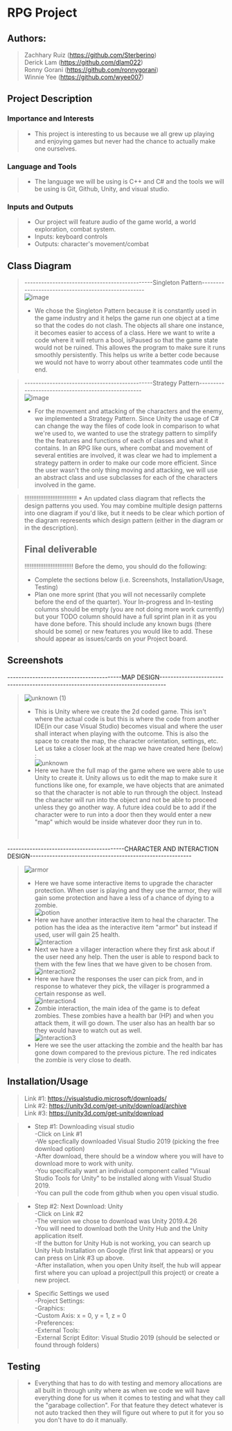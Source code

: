 # RPG Project
 
 ## Authors:  
 > Zachhary Ruiz (https://github.com/Sterberino)                         
 > Derick Lam (https://github.com/dlam022)                     
 > Ronny Gorani (https://github.com/ronnygorani)      
 > Winnie Yee (https://github.com/wyee007)    

## Project Description

 ### Importance and Interests   
 
 > * This project is interesting to us because we all grew up playing and enjoying games but never had the chance to actually make one ourselves.  

 ### Language and Tools     
 
 > * The language we will be using is C++ and C# and the tools we will be using is Git, Github, Unity, and visual studio.

### Inputs and Outputs  

> * Our project will feature audio of the game world, a world exploration, combat system.   
> * Inputs: keyboard controls 
> * Outputs: character's movement/combat              

## Class Diagram

>  ----------------------------------------------Singleton Pattern---------------------------------------------------<br/>
> ![image](https://user-images.githubusercontent.com/91449029/141990718-78a9d843-7112-4f2d-b2d7-698442eecdae.png) <br/>
> * We chose the Singleton Pattern because it is constantly used in the game industry and it helps the game run one object at a time so that the codes do not clash. The objects all share one instance, it becomes easier to access of a class. Here we want to write a code where it will return a bool, isPaused so that the game state would not be ruined. This allowes the program to make sure it runs smoothly persistently. This helps us write a better code because we would not have to worry about other teammates code until the end.<br/>


> ----------------------------------------------Strategy Pattern---------------------------------------------------<br/>
> ![image](https://user-images.githubusercontent.com/82008415/142005136-aa9a964d-8a9a-48ca-825f-59d44fa09375.png) <br/>
> * For the movement and attacking of the characters and the enemy, we implemented a Strategy Pattern. Since Unity the usage of C# can change the way the files of code look in comparison to what we're used to, we wanted to use the strategy pattern to simplify the the features and functions of each of classes and what it contains. In an RPG like ours, where combat and movement of several entities are involved, it was clear we had to implement a strategy pattern in order to make our code more efficient. Since the user wasn't the only thing moving and attacking, we will use an abstract class and use subclasses for each of the characters involved in the game.
 
 >  !!!!!!!!!!!!!!!!!!!!!!!!!!!!!! * An updated class diagram that reflects the design patterns you used. You may combine multiple design patterns into one diagram if you'd like, but it needs to be clear which portion of the diagram represents which design pattern (either in the diagram or in the description).
 > ## Final deliverable
 > !!!!!!!!!!!!!!!!!!!!!!!!!!!!
 > Before the demo, you should do the following:
 > * Complete the sections below (i.e. Screenshots, Installation/Usage, Testing)
 > * Plan one more sprint (that you will not necessarily complete before the end of the quarter). Your In-progress and In-testing columns should be empty (you are not doing more work currently) but your TODO column should have a full sprint plan in it as you have done before. This should include any known bugs (there should be some) or new features you would like to add. These should appear as issues/cards on your Project board.
 
 ## Screenshots
 -----------------------------------------MAP DESIGN-------------------------------------------------------------------------------- <br/>
 >![unknown (1)](https://user-images.githubusercontent.com/91449029/145005670-b75d530a-c608-4775-8178-f931f00e479b.png) <br/>
 >* This is Unity where we create the 2d coded game. This isn't where the actual code is but this is where the code from another IDE(in our case Visual Studio) becomes visual and where the user shall interact when playing with the outcome. This is also the space to create the map, the character orientation, settings, etc. Let us take a closer look at the map we have created here (below) : <br/>
 > ![unknown](https://user-images.githubusercontent.com/91449029/145005015-cc082565-23cf-4490-99ee-e42ad7992ea5.png) <br/>
 > * Here we have the full map of the game where we were able to use Unity to create it. Unity allows us to edit the map to make sure it functions like one, for example, we have objects that are animated so that the character is not able to run through the object. Instead the character will run into the object and not be able to proceed unless they go another way. A future idea could be to add if the character were to run into a door then they would enter a new "map" which would be inside whatever door they run in to. <br/>
 > <br/>
------------------------------------------CHARACTER AND INTERACTION DESIGN---------------------------------------------------------- <br/>
 >![armor](https://user-images.githubusercontent.com/91449029/145091466-7a640c48-c441-4049-8beb-419ae8467a42.png) <br/>
 >* Here we have some interactive items to upgrade the character protection. When user is playing and they use the armor, they will gain some protection and have a less of a chance of dying to a zombie. <br/>
 >![potion](https://user-images.githubusercontent.com/91449029/145091998-dc1262bf-837b-4ed1-a559-73ea87eeea57.png) <br/>
 >* Here we have another interactive item to heal the character. The potion has the idea as the interactive item "armor" but instead if used, user will gain 25 health. <br/>
 >![interaction](https://user-images.githubusercontent.com/91449029/145092709-e67c6c7e-924c-4086-a8a0-ecc1cad73cc3.png) <br/>
 >* Next we have a villager interaction where they first ask about if the user need any help. Then the user is able to respond back to them with the few lines that we have given to be chosen from. <br/>
 >![interaction2](https://user-images.githubusercontent.com/91449029/145093242-915ff9ef-f669-4212-b1ec-f091e431dcd2.png) <br/>
 >* Here we have the responses the user can pick from, and in response to whatever they pick, the villager is programmed a certain response as well. <br/>
 >![interaction4](https://user-images.githubusercontent.com/91449029/145093276-da488a86-30f9-4dfc-ab0b-d655a0231239.png) <br/>
 >* Zombie interaction, the main idea of the game is to defeat zombies. These zombies have a health bar (HP) and when you attack them, it will go down. The user also has an health bar so they would have to watch out as well. <br/>
 >![interaction3](https://user-images.githubusercontent.com/91449029/145093521-b997d89d-606d-4a39-9fa6-348cbec2ae5b.png) <br/>
 >* Here we see the user attacking the zombie and the health bar has gone down compared to the previous picture. The red indicates the zombie is very close to death. <br/>




 
 ## Installation/Usage
 
 >  Link #1: https://visualstudio.microsoft/downloads/ <br/>
 >  Link #2: https://unity3d.com/get-unity/download/archive <br/>
 >  Link #3: https://unity3d.com/get-unity/download <br/>

> * Step #1: Downloading visual studio <br/>
   -Click on Link #1 <br/>
   -We specfically downloaded Visual Studio 2019 (picking the free download option) <br/>
   -After download, there should be a window where you will have to download more to work with unity. <br/>
   -You specifically want an individual component called "Visual Studio Tools for Unity" to be installed along with Visual Studio 2019. <br/>
   -You can pull the code from github when you open visual studio. <br/>


> * Step #2: Next Download: Unity <br/>
    -Click on Link #2 <br/>
    -The version we chose to download was Unity 2019.4.26 <br/>
    -You will need to download both the Unity Hub and the Unity application itself. <br/>
     -If the button for Unity Hub is not working, you can search up Unity Hub Installation on Google (first link that appears) or you can press on Link #3 up above. <br/>
    -After installation, when you open Unity itself, the hub will appear first where you can upload a project(pull this project) or create a new project.  <br/>


>* Specific Settings we used <br/>
   -Project Settings: <br/>
    -Graphics: <br/>
     -Custom Axis: x = 0, y = 1, z = 0 <br/>
   -Preferences: <br/>
    -External Tools:  <br/>
     -External Script Editor: Visual Studio 2019 (should be selected or found through folders) <br/>


 ## Testing
 
 >* Everything that has to do with testing and memory allocations are all built in through unity where as when we code we will have everything done for us when it comes to testing and what they call the "garabage collection". For that feature they detect whatever is not auto tracked then they will figure out where to put it for you so you don't have to do it manually.
 
